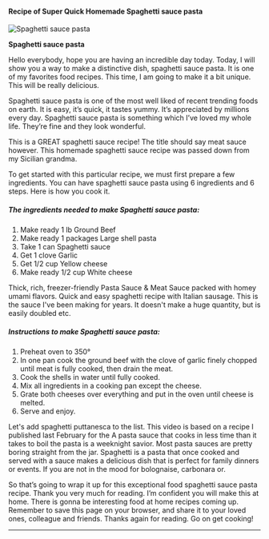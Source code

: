             

#### Recipe of Super Quick Homemade Spaghetti sauce pasta

![Spaghetti sauce pasta](https://img-global.cpcdn.com/recipes/51542632/751x532cq70/spaghetti-sauce-pasta-recipe-main-photo.jpg)

**Spaghetti sauce pasta**

Hello everybody, hope you are having an incredible day today. Today, I will show you a way to make a distinctive dish, spaghetti sauce pasta. It is one of my favorites food recipes. This time, I am going to make it a bit unique. This will be really delicious.

Spaghetti sauce pasta is one of the most well liked of recent trending foods on earth. It is easy, it’s quick, it tastes yummy. It’s appreciated by millions every day. Spaghetti sauce pasta is something which I’ve loved my whole life. They’re fine and they look wonderful.

This is a GREAT spaghetti sauce recipe! The title should say meat sauce however. This homemade spaghetti sauce recipe was passed down from my Sicilian grandma.

To get started with this particular recipe, we must first prepare a few ingredients. You can have spaghetti sauce pasta using 6 ingredients and 6 steps. Here is how you cook it.

##### The ingredients needed to make Spaghetti sauce pasta:

1.  Make ready 1 lb Ground Beef
2.  Make ready 1 packages Large shell pasta
3.  Take 1 can Spaghetti sauce
4.  Get 1 clove Garlic
5.  Get 1/2 cup Yellow cheese
6.  Make ready 1/2 cup White cheese

Thick, rich, freezer-friendly Pasta Sauce & Meat Sauce packed with homey umami flavors. Quick and easy spaghetti recipe with Italian sausage. This is the sauce I've been making for years. It doesn't make a huge quantity, but is easily doubled etc.

##### Instructions to make Spaghetti sauce pasta:

1.  Preheat oven to 350°
2.  In one pan cook the ground beef with the clove of garlic finely chopped until meat is fully cooked, then drain the meat.
3.  Cook the shells in water until fully cooked.
4.  Mix all ingredients in a cooking pan except the cheese.
5.  Grate both cheeses over everything and put in the oven until cheese is melted.
6.  Serve and enjoy.

Let's add spaghetti puttanesca to the list. This video is based on a recipe I published last February for the A pasta sauce that cooks in less time than it takes to boil the pasta is a weeknight savior. Most pasta sauces are pretty boring straight from the jar. Spaghetti is a pasta that once cooked and served with a sauce makes a delicious dish that is perfect for family dinners or events. If you are not in the mood for bolognaise, carbonara or.

So that’s going to wrap it up for this exceptional food spaghetti sauce pasta recipe. Thank you very much for reading. I’m confident you will make this at home. There is gonna be interesting food at home recipes coming up. Remember to save this page on your browser, and share it to your loved ones, colleague and friends. Thanks again for reading. Go on get cooking!

* * *